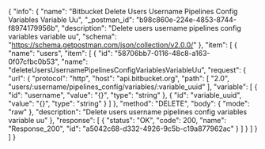 {
  "info": {
    "name": "Bitbucket Delete Users Username Pipelines Config Variables Variable Uu",
    "_postman_id": "b98c860e-224e-4853-8744-f8974179956b",
    "description": "Delete users username pipelines config variables variable uu",
    "schema": "https://schema.getpostman.com/json/collection/v2.0.0/"
  },
  "item": [
    {
      "name": "users",
      "item": [
        {
          "id": "58706bb7-0116-48c8-a163-0f07cfbc0b53",
          "name": "deleteUsersUsernamePipelinesConfigVariablesVariableUu",
          "request": {
            "url": {
              "protocol": "http",
              "host": "api.bitbucket.org",
              "path": [
                "2.0",
                "users/:username/pipelines_config/variables/:variable_uuid"
              ],
              "variable": [
                {
                  "id": "username",
                  "value": "{}",
                  "type": "string"
                },
                {
                  "id": "variable_uuid",
                  "value": "{}",
                  "type": "string"
                }
              ]
            },
            "method": "DELETE",
            "body": {
              "mode": "raw"
            },
            "description": "Delete users username pipelines config variables variable uu"
          },
          "response": [
            {
              "status": "OK",
              "code": 200,
              "name": "Response_200",
              "id": "a5042c68-d332-4926-9c5b-c19a877962ac"
            }
          ]
        }
      ]
    }
  ]
}